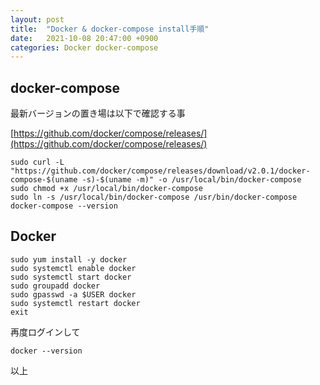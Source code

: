 ```yaml
---
layout: post
title:  "Docker & docker-compose install手順"
date:   2021-10-08 20:47:00 +0900
categories: Docker docker-compose
---
```


## docker-compose

最新バージョンの置き場は以下で確認する事

[https://github.com/docker/compose/releases/](https://github.com/docker/compose/releases/)

```
sudo curl -L "https://github.com/docker/compose/releases/download/v2.0.1/docker-compose-$(uname -s)-$(uname -m)" -o /usr/local/bin/docker-compose
sudo chmod +x /usr/local/bin/docker-compose
sudo ln -s /usr/local/bin/docker-compose /usr/bin/docker-compose
docker-compose --version
```

## Docker

```
sudo yum install -y docker
sudo systemctl enable docker
sudo systemctl start docker
sudo groupadd docker
sudo gpasswd -a $USER docker
sudo systemctl restart docker
exit
```

再度ログインして
```
docker --version
```

以上

